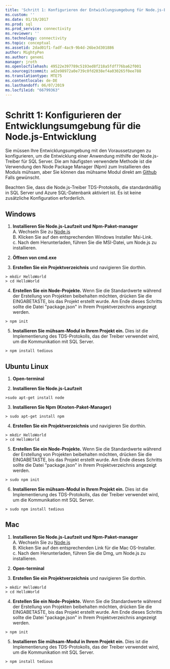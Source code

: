 ```yaml
---
title: 'Schritt 1: Konfigurieren der Entwicklungsumgebung für Node.js-Entwicklung | Microsoft-Dokumentation'
ms.custom: ''
ms.date: 01/19/2017
ms.prod: sql
ms.prod_service: connectivity
ms.reviewer: ''
ms.technology: connectivity
ms.topic: conceptual
ms.assetid: 2dad01f1-fadf-4ac9-9b4d-26be3d301886
author: MightyPen
ms.author: genemi
manager: jroth
ms.openlocfilehash: 49522e397789c5193ed8f218a5fdf776ba62f001
ms.sourcegitcommit: ad2e98972a0e739c0fd2038ef4a030265f0ee788
ms.translationtype: MTE75
ms.contentlocale: de-DE
ms.lasthandoff: 06/07/2019
ms.locfileid: "66799363"
---
```

# <a name="step-1--configure-development-environment-for-nodejs-development"></a>Schritt 1: Konfigurieren der Entwicklungsumgebung für die Node.js-Entwicklung
Sie müssen Ihre Entwicklungsumgebung mit den Voraussetzungen zu konfigurieren, um die Entwicklung einer Anwendung mithilfe der Node.js-Treiber für SQL Server.  Die am häufigsten verwendete Methode ist die Verwendung den Node Package Manager (Npm) zum Installieren des Moduls mühsam, aber Sie können das mühsame Modul direkt am [Github](https://github.com/pekim/tedious) Falls gewünscht.  
  
Beachten Sie, dass die Node.js-Treiber TDS-Protokolls, die standardmäßig in SQL Server und Azure SQL-Datenbank aktiviert ist.  Es ist keine zusätzliche Konfiguration erforderlich.  
  
## <a name="windows"></a>Windows  
  
1. **Installieren Sie Node.js-Laufzeit und Npm-Paket-manager**  
A. Wechseln Sie zu [Node.js](https://nodejs.org/en/download/)  
B. Klicken Sie auf den entsprechenden Windows Installer Msi-Link.   
c. Nach dem Herunterladen, führen Sie die MSI-Datei, um Node.js zu installieren.  
  
2. **Öffnen von cmd.exe**  
  
3. **Erstellen Sie ein Projektverzeichnis** und navigieren Sie dorthin.    
```  
> mkdir HelloWorld  
> cd HelloWorld  
```  
4. **Erstellen Sie ein Node-Projekte.**  Wenn Sie die Standardwerte während der Erstellung von Projekten beibehalten möchten, drücken Sie die EINGABETASTE, bis das Projekt erstellt wurde. Am Ende dieses Schritts sollte die Datei "package.json" in Ihrem Projektverzeichnis angezeigt werden.  
```  
> npm init  
```  
  
5. **Installieren Sie mühsam-Modul in Ihrem Projekt ein.**  Dies ist die Implementierung des TDS-Protokolls, das der Treiber verwendet wird, um die Kommunikation mit SQL Server.  
```  
> npm install tedious  
```  
  
## <a name="ubuntu-linux"></a>Ubuntu Linux  
  
1.  **Open-terminal**  
  
2. **Installieren Sie Node.js-Laufzeit**  
```  
>sudo apt-get install node  
```  
3. **Installieren Sie Npm (Knoten-Paket-Manager)**  
```  
> sudo apt-get install npm  
```  
4. **Erstellen Sie ein Projektverzeichnis** und navigieren Sie dorthin.    
```  
> mkdir HelloWorld  
> cd HelloWorld  
```  
  
5. **Erstellen Sie ein Node-Projekte.**  Wenn Sie die Standardwerte während der Erstellung von Projekten beibehalten möchten, drücken Sie die EINGABETASTE, bis das Projekt erstellt wurde. Am Ende dieses Schritts sollte die Datei "package.json" in Ihrem Projektverzeichnis angezeigt werden.  
```  
> sudo npm init  
```  
  
6. **Installieren Sie mühsam-Modul in Ihrem Projekt ein.**  Dies ist die Implementierung des TDS-Protokolls, das der Treiber verwendet wird, um die Kommunikation mit SQL Server.  
```  
> sudo npm install tedious  
```  
  
## <a name="mac"></a>Mac  
  
1. **Installieren Sie Node.js-Laufzeit und Npm-Paket-manager**  
A. Wechseln Sie zu [Node.js](https://nodejs.org/en/download/)  
B. Klicken Sie auf den entsprechenden Link für die Mac OS-Installer.  
c. Nach dem Herunterladen, führen Sie die Dmg, um Node.js zu installieren.  
  
2. **Open-terminal**  
  
3. **Erstellen Sie ein Projektverzeichnis** und navigieren Sie dorthin.    
```  
> mkdir HelloWorld  
> cd HelloWorld  
```  
  
4. **Erstellen Sie ein Node-Projekte.**  Wenn Sie die Standardwerte während der Erstellung von Projekten beibehalten möchten, drücken Sie die EINGABETASTE, bis das Projekt erstellt wurde. Am Ende dieses Schritts sollte die Datei "package.json" in Ihrem Projektverzeichnis angezeigt werden.  
```  
> npm init  
```  
  
5. **Installieren Sie mühsam-Modul in Ihrem Projekt ein.**  Dies ist die Implementierung des TDS-Protokolls, das der Treiber verwendet wird, um die Kommunikation mit SQL Server.  
```  
> npm install tedious  
```  
  
